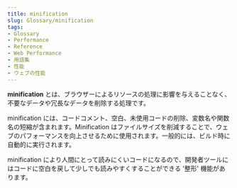 ```yaml
---
title: minification
slug: Glossary/minification
tags:
- Glossary
- Performance
- Reference
- Web Performance
- 用語集
- 性能
- ウェブの性能
---
```

**minification** とは、ブラウザーによるリソースの処理に影響を与えることなく、不要なデータや冗長なデータを削除する処理です。

minification には、コードコメント、空白、未使用コードの削除、変数名や関数名の短縮が含まれます。Minification はファイルサイズを削減することで、ウェブのパフォーマンスを向上させるために使用されます。一般的には、ビルド時に自動的に実行されます。

minification により人間にとって読みにくいコードになるので、開発者ツールにはコードに空白を戻して少しでも読みやすくすることができる '整形' 機能があります。
